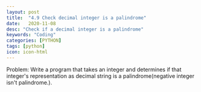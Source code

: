 ```yaml
---
layout: post
title:  "4.9 Check decimal integer is a palindrome"
date:   2020-11-08
desc: "Check if a decimal integer is a palindrome"
keywords: "Coding"
categories: [PYTHON]
tags: [python]
icon: icon-html
---
```


Problem: Write a program that takes an integer and determines if that integer's representation as decimal string is a palindrome(negative integer isn't palindrome.).

